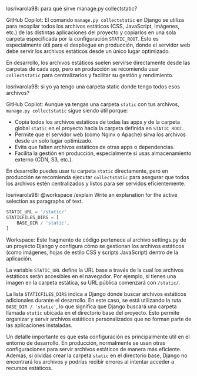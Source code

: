 losrivarola98: para qué sirve manage.py collectstatic?

GitHub Copilot: El comando `manage.py collectstatic` en Django se utiliza para recopilar todos los archivos estáticos (CSS, JavaScript, imágenes, etc.) de las distintas aplicaciones del proyecto y copiarlos en una sola carpeta especificada por la configuración `STATIC_ROOT`. Esto es especialmente útil para el despliegue en producción, donde el servidor web debe servir los archivos estáticos desde un único lugar optimizado.

En desarrollo, los archivos estáticos suelen servirse directamente desde las carpetas de cada app, pero en producción se recomienda usar `collectstatic` para centralizarlos y facilitar su gestión y rendimiento.

losrivarola98: si yo ya tengo una carpeta static donde tengo todos esos archivos?

GitHub Copilot: Aunque ya tengas una carpeta `static` con tus archivos, `manage.py collectstatic` sigue siendo útil porque:

- Copia todos los archivos estáticos de todas las apps y de la carpeta global `static` en el proyecto hacia la carpeta definida en `STATIC_ROOT`.
- Permite que el servidor web (como Nginx o Apache) sirva los archivos desde un solo lugar optimizado.
- Evita que falten archivos estáticos de otras apps o dependencias.
- Facilita la gestión en producción, especialmente si usas almacenamiento externo (CDN, S3, etc.).

En desarrollo puedes usar tu carpeta `static` directamente, pero en producción se recomienda ejecutar `collectstatic` para asegurar que todos los archivos estén centralizados y listos para ser servidos eficientemente.

losrivarola98: @workspace /explain Write an explanation for the active selection as paragraphs of text.

```python
STATIC_URL = '/static/'
STATICFILES_DIRS = [
    BASE_DIR / 'static',
]
```



Workspace: Este fragmento de código pertenece al archivo settings.py de un proyecto Django y configura cómo se gestionan los archivos estáticos (como imágenes, hojas de estilo CSS y scripts JavaScript) dentro de la aplicación.

La variable `STATIC_URL` define la URL base a través de la cual los archivos estáticos serán accesibles en el navegador. Por ejemplo, si tienes una imagen en la carpeta estática, su URL pública comenzará con `/static/`.

La lista `STATICFILES_DIRS` indica a Django dónde buscar archivos estáticos adicionales durante el desarrollo. En este caso, se está utilizando la ruta `BASE_DIR / 'static'`, lo que significa que Django buscará una carpeta llamada `static` ubicada en el directorio base del proyecto. Esto permite organizar y servir archivos estáticos personalizados que no forman parte de las aplicaciones instaladas.

Un detalle importante es que esta configuración es principalmente útil en el entorno de desarrollo. En producción, normalmente se usan otras configuraciones para servir archivos estáticos de manera más eficiente. Además, si olvidas crear la carpeta `static` en el directorio base, Django no encontrará los archivos y podrías recibir errores al intentar acceder a recursos estáticos.